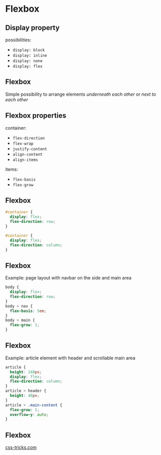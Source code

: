 # Flexbox

## Display property

possibilities:

- `display: block`
- `display: inline`
- `display: none`
- `display: flex`

## Flexbox

Simple possibility to arrange elements _underneath each other_ or _next to each other_

## Flexbox properties

container:

- `flex-direction`
- `flex-wrap`
- `justify-content`
- `align-content`
- `align-items`

items:

- `flex-basis`
- `flex-grow`

## Flexbox

```css
#container {
  display: flex;
  flex-direction: row;
}
```

```css
#container {
  display: flex;
  flex-direction: column;
}
```

## Flexbox

Example: page layout with navbar on the side and main area

```css
body {
  display: flex;
  flex-direction: row;
}
body > nav {
  flex-basis: 5em;
}
body > main {
  flex-grow: 1;
}
```

## Flexbox

Example: article element with header and scrollable main area

```css
article {
  height: 240px;
  display: flex;
  flex-direction: column;
}
article > header {
  height: 48px;
}
article > .main-content {
  flex-grow: 1;
  overflow-y: auto;
}
```

## Flexbox

[css-tricks.com](https://css-tricks.com/snippets/css/a-guide-to-flexbox/)
